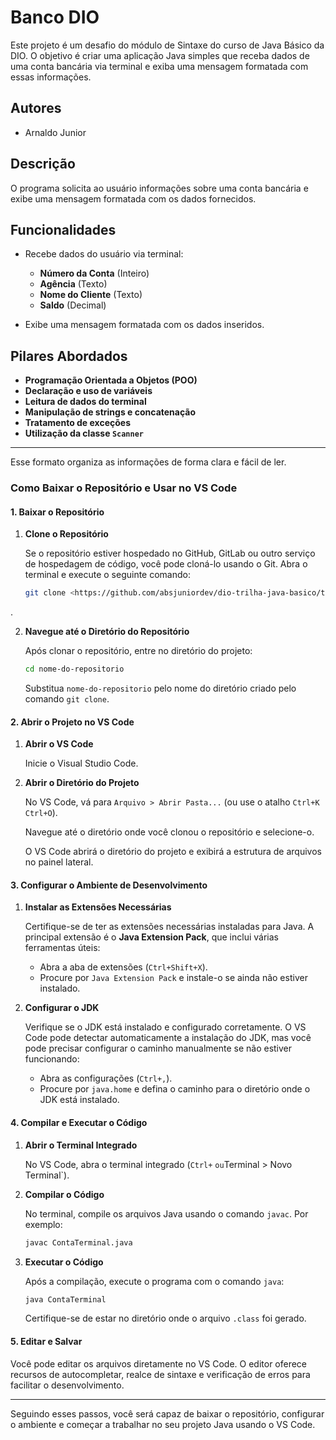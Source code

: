 # Banco DIO

Este projeto é um desafio do módulo de Sintaxe do curso de Java Básico da DIO. O objetivo é criar uma aplicação Java simples que receba dados de uma conta bancária via terminal e exiba uma mensagem formatada com essas informações.

## Autores

- Arnaldo Junior

## Descrição

O programa solicita ao usuário informações sobre uma conta bancária e exibe uma mensagem formatada com os dados fornecidos.

## Funcionalidades

- Recebe dados do usuário via terminal:
  - **Número da Conta** (Inteiro)
  - **Agência** (Texto)
  - **Nome do Cliente** (Texto)
  - **Saldo** (Decimal)

- Exibe uma mensagem formatada com os dados inseridos.

## Pilares Abordados

- **Programação Orientada a Objetos (POO)**
- **Declaração e uso de variáveis**
- **Leitura de dados do terminal**
- **Manipulação de strings e concatenação**
- **Tratamento de exceções**
- **Utilização da classe `Scanner`**

--- 

Esse formato organiza as informações de forma clara e fácil de ler.


### Como Baixar o Repositório e Usar no VS Code

#### 1. **Baixar o Repositório**

1. **Clone o Repositório**

   Se o repositório estiver hospedado no GitHub, GitLab ou outro serviço de hospedagem de código, você pode cloná-lo usando o Git. Abra o terminal e execute o seguinte comando:

   ```sh
   git clone <https://github.com/absjuniordev/dio-trilha-java-basico/tree/main/ContaBanco>
   ```
.

2. **Navegue até o Diretório do Repositório**

   Após clonar o repositório, entre no diretório do projeto:

   ```sh
   cd nome-do-repositorio
   ```

   Substitua `nome-do-repositorio` pelo nome do diretório criado pelo comando `git clone`.

#### 2. **Abrir o Projeto no VS Code**

1. **Abrir o VS Code**

   Inicie o Visual Studio Code.

2. **Abrir o Diretório do Projeto**

   No VS Code, vá para `Arquivo > Abrir Pasta...` (ou use o atalho `Ctrl+K Ctrl+O`).

   Navegue até o diretório onde você clonou o repositório e selecione-o.

   O VS Code abrirá o diretório do projeto e exibirá a estrutura de arquivos no painel lateral.

#### 3. **Configurar o Ambiente de Desenvolvimento**

1. **Instalar as Extensões Necessárias**

   Certifique-se de ter as extensões necessárias instaladas para Java. A principal extensão é o **Java Extension Pack**, que inclui várias ferramentas úteis:

   - Abra a aba de extensões (`Ctrl+Shift+X`).
   - Procure por `Java Extension Pack` e instale-o se ainda não estiver instalado.

2. **Configurar o JDK**

   Verifique se o JDK está instalado e configurado corretamente. O VS Code pode detectar automaticamente a instalação do JDK, mas você pode precisar configurar o caminho manualmente se não estiver funcionando:

   - Abra as configurações (`Ctrl+,`).
   - Procure por `java.home` e defina o caminho para o diretório onde o JDK está instalado.

#### 4. **Compilar e Executar o Código**

1. **Abrir o Terminal Integrado**

   No VS Code, abra o terminal integrado (`Ctrl+` ` ou `Terminal > Novo Terminal`).

2. **Compilar o Código**

   No terminal, compile os arquivos Java usando o comando `javac`. Por exemplo:

   ```sh
   javac ContaTerminal.java
   ```

3. **Executar o Código**

   Após a compilação, execute o programa com o comando `java`:

   ```sh
   java ContaTerminal
   ```

   Certifique-se de estar no diretório onde o arquivo `.class` foi gerado.

#### 5. **Editar e Salvar**

Você pode editar os arquivos diretamente no VS Code. O editor oferece recursos de autocompletar, realce de sintaxe e verificação de erros para facilitar o desenvolvimento.

---

Seguindo esses passos, você será capaz de baixar o repositório, configurar o ambiente e começar a trabalhar no seu projeto Java usando o VS Code.